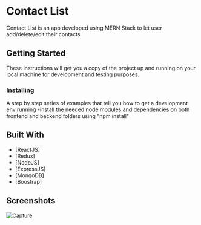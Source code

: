 # Contact List
Contact List is an app developed using MERN Stack to let user add/delete/edit their contacts.

## Getting Started

These instructions will get you a copy of the project up and running on your local machine for development and testing purposes.

### Installing

A step by step series of examples that tell you how to get a development env running
-install the needed node modules and dependencies on both frontend and backend folders using "npm install"

## Built With

* [ReactJS]
* [Redux]
* [NodeJS]
* [ExpressJS]
* [MongoDB]
* [Boostrap]

## Screenshots

<a href="https://ibb.co/jHHYpGQ"><img src="https://i.ibb.co/qxx8Z9c/Capture.png" alt="Capture" border="0" /></a>
